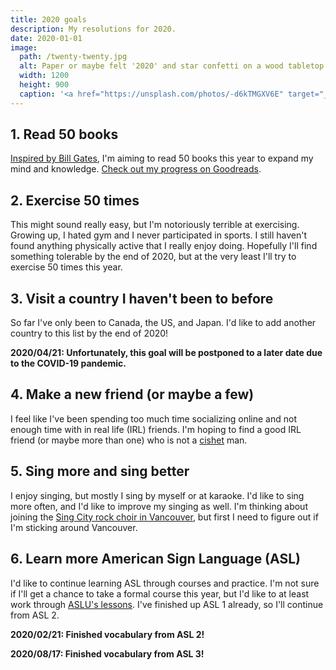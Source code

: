```yaml
---
title: 2020 goals
description: My resolutions for 2020.
date: 2020-01-01
image:
  path: /twenty-twenty.jpg
  alt: Paper or maybe felt '2020' and star confetti on a wood tabletop.
  width: 1200
  height: 900
  caption: '<a href="https://unsplash.com/photos/-d6kTMGXV6E" target="_blank" rel="nofollow noopener">Photo by Jamie Street on Unsplash</a>'
---
```


## 1. Read 50 books
[Inspired by Bill Gates](https://www.youtube.com/watch?v=eTFy8RnUkoU), I'm aiming to read 50 books this year to expand my mind and knowledge. [Check out my progress on Goodreads](https://www.goodreads.com/user_challenges/21371257).

## 2. Exercise 50 times
This might sound really easy, but I'm notoriously terrible at exercising. Growing up, I hated gym and I never participated in sports. I still haven't found anything physically active that I really enjoy doing. Hopefully I'll find something tolerable by the end of 2020, but at the very least I'll try to exercise 50 times this year.

## 3. Visit a country I haven't been to before
So far I've only been to Canada, the US, and Japan. I'd like to add another country to this list by the end of 2020!

**2020/04/21: Unfortunately, this goal will be postponed to a later date due to the COVID-19 pandemic.**

## 4. Make a new friend (or maybe a few)
I feel like I've been spending too much time socializing online and not enough time with in real life (IRL) friends. I'm hoping to find a good IRL friend (or maybe more than one) who is not a [cishet](https://en.wiktionary.org/wiki/cishet) man.

## 5. Sing more and sing better
I enjoy singing, but mostly I sing by myself or at karaoke. I'd like to sing more often, and I'd like to improve my singing as well. I'm thinking about joining the [Sing City rock choir in Vancouver](http://singcity.ca/), but first I need to figure out if I'm sticking around Vancouver.

## 6. Learn more American Sign Language (ASL)
I'd like to continue learning ASL through courses and practice. I'm not sure if I'll get a chance to take a formal course this year, but I'd like to at least work through [ASLU's lessons](https://www.lifeprint.com/asl101/lessons/lessons.htm). I've finished up ASL 1 already, so I'll continue from ASL 2.

**2020/02/21: Finished vocabulary from ASL 2!**

**2020/08/17: Finished vocabulary from ASL 3!**
